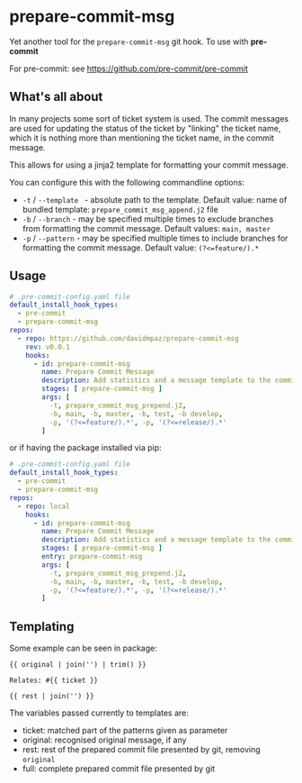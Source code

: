prepare-commit-msg
==================

Yet another tool for the `prepare-commit-msg` git hook. To use with **pre-commit**

For pre-commit: see https://github.com/pre-commit/pre-commit

## What's all about

In many projects some sort of ticket system is used. The commit messages are used for updating the status of the ticket by "linking" the ticket name, which it is nothing more than mentioning the ticket name, in the commit message.

This allows for using a jinja2 template for formatting your commit message.

You can configure this with the following commandline options:
- `-t` / `--template ` - absolute path to the template. Default value:
  name of bundled template: `prepare_commit_msg_append.j2` file
- `-b` / `--branch` - may be specified multiple times to exclude branches
  from formatting the commit message. Default values: `main, master`
- `-p` / `--pattern` - may be specified multiple times to include branches
  for formatting the commit message. Default value: `(?<=feature/).*`

## Usage

```yaml
# .pre-commit-config.yaml file
default_install_hook_types:
  - pre-commit
  - prepare-commit-msg
repos:
  - repo: https://github.com/davidmpaz/prepare-commit-msg
    rev: v0.0.1
    hooks:
      - id: prepare-commit-msg
        name: Prepare Commit Message
        description: Add statistics and a message template to the commit message.
        stages: [ prepare-commit-msg ]
        args: [
          -t, prepare_commit_msg_prepend.j2,
          -b, main, -b, master, -b, test, -b develop,
          -p, '(?<=feature/).*', -p, '(?<=release/).*'
        ]
```

or if having the package installed via pip:

```yaml
# .pre-commit-config.yaml file
default_install_hook_types:
  - pre-commit
  - prepare-commit-msg
repos:
  - repo: local
    hooks:
      - id: prepare-commit-msg
        name: Prepare Commit Message
        description: Add statistics and a message template to the commit message.
        stages: [ prepare-commit-msg ]
        entry: prepare-commit-msg
        args: [
          -t, prepare_commit_msg_prepend.j2,
          -b, main, -b, master, -b, test, -b develop,
          -p, '(?<=feature/).*', -p, '(?<=release/).*'
        ]
```

## Templating

Some example can be seen in package:

```
{{ original | join('') | trim() }}

Relates: #{{ ticket }}

{{ rest | join('') }}
```

The variables passed currently to templates are:
* ticket: matched part of the patterns given as parameter
* original: recognised original message, if any
* rest: rest of the prepared commit file presented by git, removing `original`
* full: complete prepared commit file presented by git
